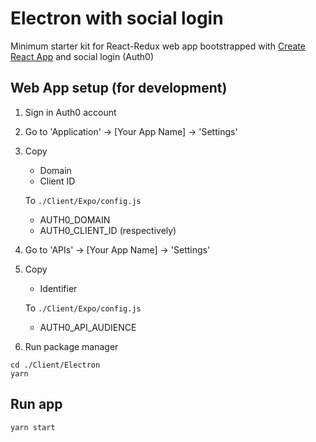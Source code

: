 # Electron with social login

Minimum starter kit for React-Redux web app bootstrapped with [Create React App](https://github.com/facebookincubator/create-react-app) and social login (Auth0)


## Web App setup (for development)

1. Sign in Auth0 account
2. Go to 'Application' -> [Your App Name] -> 'Settings'
3. Copy
    - Domain
    - Client ID

    To `./Client/Expo/config.js`

    - AUTH0_DOMAIN
    - AUTH0_CLIENT_ID
    (respectively)

4. Go to 'APIs' -> [Your App Name] -> 'Settings'
5. Copy
    - Identifier

    To `./Client/Expo/config.js`

    - AUTH0_API_AUDIENCE
6. Run package manager
```
cd ./Client/Electron
yarn
```

## Run app

```
yarn start
```